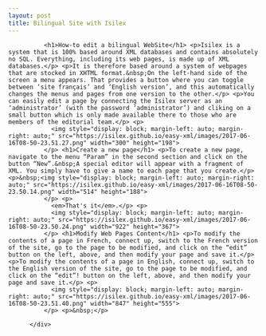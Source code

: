 ```yaml
---
layout: post
title: Bilingual Site with Isilex
---
```

<div class="texteLong" lang="en">
            
              <h1>How-to edit a bilingual WebSite</h1> <p>Isilex is a system that is 100% based around XML databases and contains absolutely no SQL. Everything, including its web pages, is made up of XML databases.</p> <p>It is therefore based around a system of webpages that are stocked in XHTML format.&nbsp;On the left-hand side of the screen a menu appears. That provides a button where you can toggle between ‘site français’ and ‘English version’, and this automatically changes the menus and pages from one version to the other.</p> <p>You can easily edit a page by connecting the Isilex server as an ‘administrator’ (with the password ‘administrator’) and cliking on a small button which is only made available there to those who are members of the editorial team.</p> <p>
                <img style="display: block; margin-left: auto; margin-right: auto;" src="https://isilex.github.io/easy-xml/images/2017-06-16T08-50-23.51.27.png" width="300" height="198">
              </p> <h1>Create a new page</h1> <p>To create a new page, navigate to the menu “Param” in the second section and click on the button “New”.&nbsp;A special editor will appear with a fragment of XML. You simply have to give a name to each page that you create.</p> <p>&nbsp;<img style="display: block; margin-left: auto; margin-right: auto;" src="https://isilex.github.io/easy-xml/images/2017-06-16T08-50-23.50.14.png" width="514" height="188">
              </p> <p>
                <em>That's it</em>.</p> <p>
                <img style="display: block; margin-left: auto; margin-right: auto;" src="https://isilex.github.io/easy-xml/images/2017-06-16T08-50-23.50.24.png" width="922" height="367">
              </p> <h1>Modify Web Pages Content</h1> <p>To modify the contents of a page in French, connect up, switch to the French version of the site, go to the page to be modified, and click on the “edit” button on the left, above, and then modify your page and save it.</p> <p>To modify the contents of a page in English, connect up, switch to the English version of the site, go to the page to be modified, and click on the “edit”! button on the left, above, and then modify your page and save it.</p> <p>
                <img style="display: block; margin-left: auto; margin-right: auto;" src="https://isilex.github.io/easy-xml/images/2017-06-16T08-50-23.51.40.png" width="847" height="555">
              </p> <p>&nbsp;</p>
            
          </div>